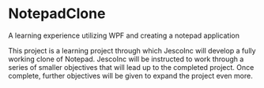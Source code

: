 # NotepadClone
A learning experience utilizing WPF and creating a notepad application

This project is a learning project through which JescoInc will develop a fully working clone of Notepad.
JescoInc will be instructed to work through a series of smaller objectives that will lead up to the completed project.  Once complete, further objectives will be given to expand the project even more.
